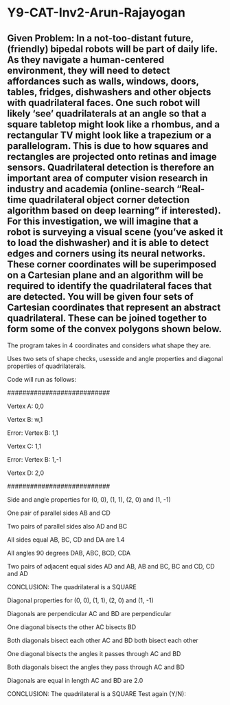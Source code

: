 # Y9-CAT-Inv2-Arun-Rajayogan

Given Problem:
In a not-too-distant future, (friendly) bipedal robots will be part of daily life. As they navigate a human-centered environment, they will need to detect affordances such as walls, windows, doors, tables, fridges, dishwashers and other objects with quadrilateral faces. One such robot will likely ‘see’ quadrilaterals at an angle so that a square tabletop might look like a rhombus, and a rectangular TV might look like a trapezium or a parallelogram. This is due to how squares and rectangles are projected onto retinas and image sensors. Quadrilateral detection is therefore an important area of computer vision research in industry and academia (online-search “Real-time quadrilateral object corner detection algorithm based on deep learning” if interested).
For this investigation, we will imagine that a robot is surveying a visual scene (you’ve asked it to load the dishwasher) and it is able to detect edges and corners using its neural networks. These corner coordinates will be superimposed on a Cartesian plane and an algorithm will be required to identify the quadrilateral faces that are detected.
You will be given four sets of Cartesian coordinates that represent an abstract quadrilateral. These can be joined together to form some of the convex polygons shown below.
--------------------------------------------------------------------------------------------------------------------------------------------------------------------------------------------------------------------
The program takes in 4 coordinates and considers what shape they are.

Uses two sets of shape checks, usesside and angle properties and diagonal properties of quadrilaterals.

Code will run as follows:

###########################

Vertex A: 0,0

Vertex B: w,1

Error: Vertex B: 1,1

Vertex C: 1,1

Error: Vertex B: 1,-1

Vertex D: 2,0

###########################

Side and angle properties for (0, 0), (1, 1), (2, 0) and (1, -1)

One pair of parallel sides       AB and CD

Two pairs of parallel sides       also AD and BC

All sides equal       AB, BC, CD and DA are 1.4

All angles 90 degrees       DAB, ABC, BCD, CDA

Two pairs of adjacent equal sides       AD and AB, AB and BC, BC and CD, CD and AD

CONCLUSION: The quadrilateral is a SQUARE



Diagonal properties for (0, 0), (1, 1), (2, 0) and (1, -1)      

Diagonals are perpendicular     AC and BD are perpendicular     

One diagonal bisects the other     AC bisects BD

Both diagonals bisect each other     AC and BD both bisect each other

One diagonal bisects the angles it passes through     AC and BD 

Both diagonals bisect the angles they pass through     AC and BD

Diagonals are equal in length     AC and BD are 2.0

CONCLUSION: The quadrilateral is a SQUARE
Test again (Y/N): 

